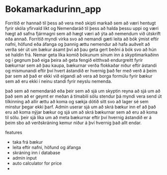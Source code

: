 # Bokamarkadurinn_app
Forritið er hannað til þess að vera með skipti markað sem að væri hentugt fyrir skóla yfirvald líkt og Nemendaráð til þess að halda þessu uppi og væri hægt að safna fjármagni sem að hægt væri að ýta að nemendum við útskrift eða annað. Forritið myndi virka svo að nemandi gæti leita að bók ýmist eftir nafni, höfund eða áfanga og þannig ættu nemendur að hafa auðvelt að verða sér út um bækur ásamt því að þau geta gert beðni á bók svo að hún sé haldin frá. Nemar geta líka komið bókunum sínum inn á skyptimarkaðinn og í gegnum það eiga þeira að geta fengið eitthvað endurgreitt fyrir bækurnar sem að þau kaupa, bækurnar verða flokkaðar niður eftir ástandi og mismunandi eftir því hvert ástandið er hvernig það fer með verð á þeim þar sem að það er ekki við eigandi að vera að borga formúlu fyrir bækur sem að eru ekki í neinu standi fyrir neyslu nemenda. 

það sem að nemendaráð eða þeir sem að sjá um skyptin reyna að sjá um að það sem að er geymt er meðan á tímabili sölu stendur þá myndi vera send út tilkinning að allir ættu að koma og sækja dótið sitt svo að lager sé sem minstur þegar ekki þarf. Admin userar sjá um að skrá bækur inn ef að það eru að koma nýjar bækur og sjá um að skrá bækurnar sem að eru að koma til sölu. þeir sjá líka um að meta bækurnar eftir því hvernig ástandið er á þeim sbo að verðskráning kemur niður á því hvernig það allt endar. 

features 
- taka frá bækur
- leita eftir nafni, höfund og áfanga
- skráning inn í database
- admin input
- auto calculator for price
- 
